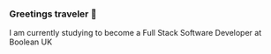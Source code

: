 ### Greetings traveler 👋

I am currently studying to become a Full Stack Software Developer at Boolean UK
